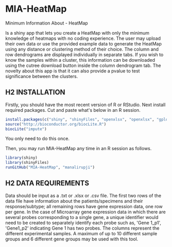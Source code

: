 # MIA-HeatMap
Minimum Information About - HeatMap 

Is a shiny app that lets you create a HeatMap with only the minimum knowledge of heatmaps with no coding experience. The user may upload their own data or use the provided example data to generate the HeatMap using any distance or clustering method of their choice. The column and row dendrograms are displayed individually in separate tabs. If you wish to know the samples within a cluster, this information can be downloaded using the cutree download button inside the column dendrogram tab. The novelty about this app is that it can also provide a pvalue to test significance between the clusters.

## H2 INSTALLATION
Firstly, you should have the most recent version of R or RStudio.
Next install required packages. Cut and paste what's below in an R session.

``` R
install.packages(c("shiny", "shinyFiles", "openxlsx", "openxlsx", "gplots", "reshape", "scales", "RColorBrewer", "stats", "graphics", "ggplot2", "gdata", "plyr"))
source("http://bioconductor.org/biocLite.R")
biocLite("impute")
```
You only need to do this once.

Then, you may run MIA-HeatMap any time in an R session as follows.

``` R
library(shiny)
library(shinyFiles)
runGitHub("MIA-HeatMap", "manalirupji")
```

## H2 DATA REQUIREMENTS

Data should be input as a .txt or .xlsx or .csv file. The first two rows of the data file have information about the patients/specimens and their response/subtype; all remaining rows have gene expression data, one row per gene. In the case of Microarray gene expression data in which there are several probes corresponding to a single gene, a unique identifier would need to be created to separately identify each probe such as, 'Gene 1_p1', 'Gene1_p2' indicating Gene 1 has two probes. The columns represent the different experimental samples. A maximum of up to 10 different sample groups and 6 different gene groups may be used with this tool.

